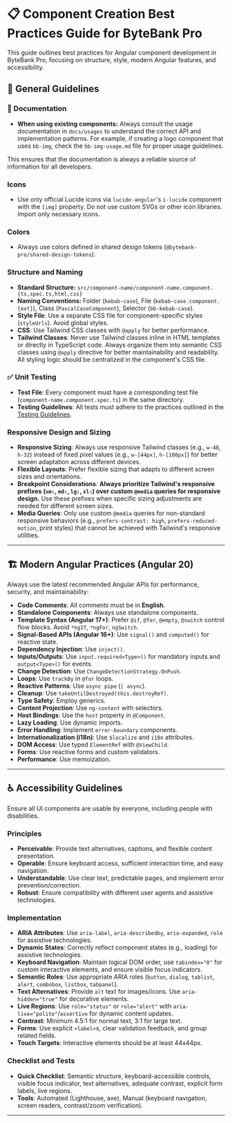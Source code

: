 # 📋 Component Creation Best Practices Guide for ByteBank Pro

This guide outlines best practices for Angular component development in ByteBank Pro, focusing on structure, style, modern Angular features, and accessibility.

## 🎨 General Guidelines

### 📝 Documentation

- **When using existing components:** Always consult the usage documentation in `docs/usages` to understand the correct API and implementation patterns. For example, if creating a logo component that uses `bb-img`, check the `bb-img-usage.md` file for proper usage guidelines.

This ensures that the documentation is always a reliable source of information for all developers.

### Icons

- Use only official Lucide icons via `lucide-angular`'s `i-lucide` component with the `[img]` property. Do not use custom SVGs or other icon libraries. Import only necessary icons.

### Colors

- Always use colors defined in shared design tokens (`@bytebank-pro/shared-design-tokens`).

### Structure and Naming

- **Standard Structure:** `src/component-name/component-name.component.{ts,spec.ts,html,css}`
- **Naming Conventions:** Folder (`kebab-case`), File (`kebab-case.component.{ext}`), Class (`PascalCaseComponent`), Selector (`bb-kebab-case`).
- **Style File**: Use a separate CSS file for component-specific styles (`styleUrls`). Avoid global styles.
- **CSS**: Use Tailwind CSS classes with `@apply` for better performance.
- **Tailwind Classes**: Never use Tailwind classes inline in HTML templates or directly in TypeScript code. Always organize them into semantic CSS classes using `@apply` directive for better maintainability and readability. All styling logic should be centralized in the component's CSS file.

### ✅ Unit Testing

- **Test File**: Every component must have a corresponding test file (`component-name.component.spec.ts`) in the same directory.
- **Testing Guidelines**: All tests must adhere to the practices outlined in the [Testing Guidelines](./testing-guidelines.md).

### Responsive Design and Sizing

- **Responsive Sizing**: Always use responsive Tailwind classes (e.g., `w-48`, `h-32`) instead of fixed pixel values (e.g., `w-[44px]`, `h-[100px]`) for better screen adaptation across different devices.
- **Flexible Layouts**: Prefer flexible sizing that adapts to different screen sizes and orientations.
- **Breakpoint Considerations**: **Always prioritize Tailwind's responsive prefixes (`sm:`, `md:`, `lg:`, `xl:`) over custom `@media` queries for responsive design.** Use these prefixes when specific sizing adjustments are needed for different screen sizes.
- **Media Queries**: Only use custom `@media` queries for non-standard responsive behaviors (e.g., `prefers-contrast: high`, `prefers-reduced-motion`, print styles) that cannot be achieved with Tailwind's responsive utilities.

---

## 🏗️ Modern Angular Practices (Angular 20)

Always use the latest recommended Angular APIs for performance, security, and maintainability:

- **Code Comments**: All comments must be in **English**.
- **Standalone Components**: Always use standalone components.
- **Template Syntax (Angular 17+)**: Prefer `@if`, `@for`, `@empty`, `@switch` control flow blocks. Avoid `*ngIf`, `*ngFor`, `ngSwitch`.
- **Signal-Based APIs (Angular 16+)**: Use `signal()` and `computed()` for reactive state.
- **Dependency Injection**: Use `inject()`.
- **Inputs/Outputs**: Use `input.required<Type>()` for mandatory inputs and `output<Type>()` for events.
- **Change Detection**: Use `ChangeDetectionStrategy.OnPush`.
- **Loops**: Use `trackBy` in `@for` loops.
- **Reactive Patterns**: Use `async pipe` (`| async`).
- **Cleanup**: Use `takeUntilDestroyed(this.destroyRef)`.
- **Type Safety**: Employ generics.
- **Content Projection**: Use `ng-content` with selectors.
- **Host Bindings**: Use the `host` property in `@Component`.
- **Lazy Loading**: Use dynamic imports.
- **Error Handling**: Implement `error-boundary` components.
- **Internationalization (i18n)**: Use `$localize` and `i18n` attributes.
- **DOM Access**: Use typed `ElementRef` with `@ViewChild`.
- **Forms**: Use reactive forms and custom validators.
- **Performance**: Use memoization.

---

## ♿ Accessibility Guidelines

Ensure all UI components are usable by everyone, including people with disabilities.

### Principles

- **Perceivable**: Provide text alternatives, captions, and flexible content presentation.
- **Operable**: Ensure keyboard access, sufficient interaction time, and easy navigation.
- **Understandable**: Use clear text, predictable pages, and implement error prevention/correction.
- **Robust**: Ensure compatibility with different user agents and assistive technologies.

### Implementation

- **ARIA Attributes**: Use `aria-label`, `aria-describedby`, `aria-expanded`, `role` for assistive technologies.
- **Dynamic States**: Correctly reflect component states (e.g., loading) for assistive technologies.
- **Keyboard Navigation**: Maintain logical DOM order, use `tabindex="0"` for custom interactive elements, and ensure visible focus indicators.
- **Semantic Roles**: Use appropriate ARIA roles (`button`, `dialog`, `tablist`, `alert`, `combobox`, `listbox`, `tabpanel`).
- **Text Alternatives**: Provide `alt` text for images/icons. Use `aria-hidden="true"` for decorative elements.
- **Live Regions**: Use `role="status"` or `role="alert"` with `aria-live="polite"`/`assertive` for dynamic content updates.
- **Contrast**: Minimum 4.5:1 for normal text, 3:1 for large text.
- **Forms**: Use explicit `<label>`s, clear validation feedback, and group related fields.
- **Touch Targets**: Interactive elements should be at least 44x44px.

### Checklist and Tests

- **Quick Checklist**: Semantic structure, keyboard-accessible controls, visible focus indicator, text alternatives, adequate contrast, explicit form labels, live regions.
- **Tools**: Automated (Lighthouse, axe), Manual (keyboard navigation, screen readers, contrast/zoom verification).

---
